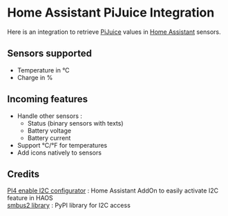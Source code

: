 # Home Assistant PiJuice Integration

Here is an integration to retrieve [PiJuice](https://github.com/PiSupply/PiJuice) values in [Home Assistant](https://home-assistant.io) sensors.


## Sensors supported
* Temperature in °C
* Charge in %


## Incoming features
* Handle other sensors :
  * Status (binary sensors with texts)
  * Battery voltage
  * Battery current
* Support °C/°F for temperatures
* Add icons natively to sensors


## Credits
[PI4 enable I2C configurator](https://github.com/adamoutler/HassOSConfigurator) : Home Assistant AddOn to easily activate I2C feature in HAOS<br>
[smbus2 library](https://pypi.org/project/smbus2) : PyPI library for I2C access
